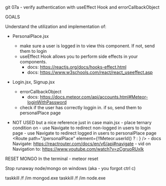 git 07a - verify authentication with useEffect Hook and errorCallbackObject

GOALS

Understand the utilization and implementation of:

- PersonalPlace.jsx
    - make sure a user is logged in to view this component. If not, send them to login
    - useEffect Hook allows you to perform side effects in your components.
        - docs: https://reactjs.org/docs/hooks-effect.html
        - docs: https://www.w3schools.com/react/react_useeffect.asp

- Login.jsx, Signup.jsx
    - errorCallbackObject
        - docs: https://docs.meteor.com/api/accounts.html#Meteor-loginWithPassword
    - check if the user has correctly loggin in. if so, send them to personalPlace page


- NOT USED but a nice reference just in case
    main.jsx
        - place ternary condition on <Route>
        - use Navigate to redirect non-logged in users to login page
        - use Navigate to redirect logged in users to personalPlace page
            <Route path="/personalPlace" element={!!Meteor.userId() ? <PersonalPlace /> : <Navigate to="/" />} />
        - docs Navigate: https://reactrouter.com/docs/en/v6/api#navigate
        - vid on Navigation to: https://www.youtube.com/watch?v=zCgruoRUxlk




RESET MONGO
    In the terminal
        - meteor reset


Stop runaway node/mongo on windows (aka - you forgot ctrl c)

taskkill /f /im mongod.exe
taskkill /f /im node.exe